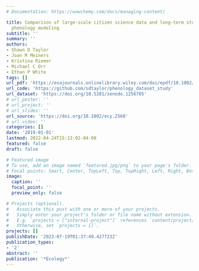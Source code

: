 ```yaml
---
# Documentation: https://wowchemy.com/docs/managing-content/

title: Comparison of large-scale citizen science data and long-term study data for
  phenology modeling
subtitle: ''
summary: ''
authors:
- Shawn D Taylor
- Joan M Meiners
- Kristina Riemer
- Michael C Orr
- Ethan P White
tags: []
url_pdf: 'https://esajournals.onlinelibrary.wiley.com/doi/epdf/10.1002/ecy.2568'
url_code: 'https://github.com/sdtaylor/phenology_dataset_study'
url_dataset: 'https://doi.org/10.5281/zenodo.1256705'
# url_poster: ''
# url_project: ''
# url_slides: ''
url_source: 'https://doi.org/10.1002/ecy.2568'
# url_video: ''
categories: []
date: '2019-01-01'
lastmod: 2022-04-24T15:13:02-04:00
featured: false
draft: false

# Featured image
# To use, add an image named `featured.jpg/png` to your page's folder.
# Focal points: Smart, Center, TopLeft, Top, TopRight, Left, Right, BottomLeft, Bottom, BottomRight.
image:
  caption: ''
  focal_point: ''
  preview_only: false

# Projects (optional).
#   Associate this post with one or more of your projects.
#   Simply enter your project's folder or file name without extension.
#   E.g. `projects = ["internal-project"]` references `content/project/deep-learning/index.md`.
#   Otherwise, set `projects = []`.
projects: []
publishDate: '2023-07-19T01:37:49.427723Z'
publication_types:
- '2'
abstract: ''
publication: '*Ecology*'
---
```

